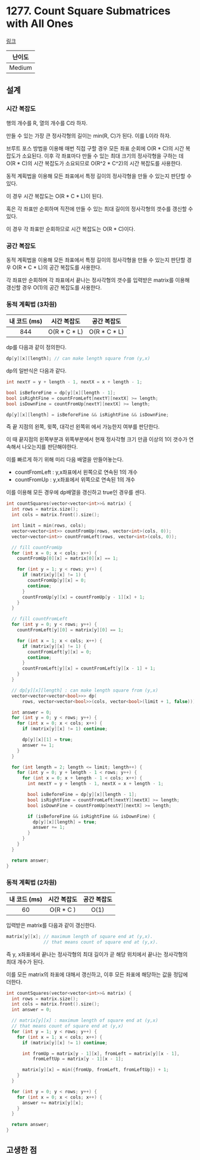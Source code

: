 # 1277. Count Square Submatrices with All Ones

[링크](https://leetcode.com/problems/count-square-submatrices-with-all-ones/)

| 난이도 |
| :----: |
| Medium |

## 설계

### 시간 복잡도

행의 개수를 R, 열의 개수를 C라 하자.

만들 수 있는 가장 큰 정사각형의 길이는 min(R, C)가 된다. 이를 L이라 하자.

브루트 포스 방법을 이용해 매번 직접 구할 경우 모든 좌표 순회에 O(R \* C)의 시간 복잡도가 소요된다. 이후 각 좌표마다 만들 수 있는 최대 크기의 정사각형을 구하는 데 O(R \* C)의 시간 복잡도가 소요되므로 O(R^2 \* C^2)의 시간 복잡도를 사용한다.

동적 계획법을 이용해 모든 좌표에서 특정 길이의 정사각형을 만들 수 있는지 판단할 수 있다.

이 경우 시간 복잡도는 O(R \* C \* L)이 된다.

혹은 각 좌표만 순회하며 직전에 만들 수 있는 최대 길이의 정사각형의 갯수를 갱신할 수 있다.

이 경우 각 좌표만 순회하므로 시간 복잡도는 O(R \* C)이다.

### 공간 복잡도

동적 계획법을 이용해 모든 좌표에서 특정 길이의 정사각형을 만들 수 있는지 판단할 경우 O(R \* C \* L)의 공간 복잡도를 사용한다.

각 좌표만 순회하며 각 좌표에서 끝나는 정사각형의 갯수를 입력받은 matrix를 이용해 갱신할 경우 O(1)의 공간 복잡도를 사용한다.

### 동적 계획법 (3차원)

| 내 코드 (ms) |  시간 복잡도   |  공간 복잡도   |
| :----------: | :------------: | :------------: |
|     844      | O(R \* C \* L) | O(R \* C \* L) |

dp를 다음과 같이 정의한다.

```cpp
dp[y][x][length]; // can make length square from (y,x)
```

dp의 일반식은 다음과 같다.

```cpp
int nextY = y + length - 1, nextX = x + length - 1;

bool isBeforeFine = dp[y][x][length - 1];
bool isRightFine = countFromLeft[nextY][nextX] >= length;
bool isDownFine = countFromUp[nextY][nextX] >= length;

dp[y][x][length] = isBeforeFine && isRightFine && isDownFine;
```

즉 끝 지점의 왼쪽, 윗쪽, 대각선 왼쪽위 에서 가능한지 여부를 판단한다.

이 때 끝지점의 왼쪽부분과 위쪽부분에서 현재 정사각형 크기 만큼 이상의 1이 갯수가 연속해서 나오는지를 판단해야한다.

이를 빠르게 하기 위해 미리 다음 배열을 만들어놓는다.

- countFromLeft : y,x좌표에서 왼쪽으로 연속된 1의 개수
- countFromUp : y,x좌표에서 위쪽으로 연속된 1의 개수

이를 이용해 모든 경우에 dp배열을 갱신하고 true인 경우를 센다.

```cpp
int countSquares(vector<vector<int>>& matrix) {
  int rows = matrix.size();
  int cols = matrix.front().size();

  int limit = min(rows, cols);
  vector<vector<int>> countFromUp(rows, vector<int>(cols, 0));
  vector<vector<int>> countFromLeft(rows, vector<int>(cols, 0));

  // fill countFromUp
  for (int x = 0; x < cols; x++) {
    countFromUp[0][x] = matrix[0][x] == 1;

    for (int y = 1; y < rows; y++) {
      if (matrix[y][x] != 1) {
        countFromUp[y][x] = 0;
        continue;
      }
      countFromUp[y][x] = countFromUp[y - 1][x] + 1;
    }
  }

  // fill countFromLeft
  for (int y = 0; y < rows; y++) {
    countFromLeft[y][0] = matrix[y][0] == 1;

    for (int x = 1; x < cols; x++) {
      if (matrix[y][x] != 1) {
        countFromLeft[y][x] = 0;
        continue;
      }
      countFromLeft[y][x] = countFromLeft[y][x - 1] + 1;
    }
  }

  // dp[y][x][length] : can make length square from (y,x)
  vector<vector<vector<bool>>> dp(
      rows, vector<vector<bool>>(cols, vector<bool>(limit + 1, false)));

  int answer = 0;
  for (int y = 0; y < rows; y++) {
    for (int x = 0; x < cols; x++) {
      if (matrix[y][x] != 1) continue;

      dp[y][x][1] = true;
      answer += 1;
    }
  }

  for (int length = 2; length <= limit; length++) {
    for (int y = 0; y + length - 1 < rows; y++) {
      for (int x = 0; x + length - 1 < cols; x++) {
        int nextY = y + length - 1, nextX = x + length - 1;

        bool isBeforeFine = dp[y][x][length - 1];
        bool isRightFine = countFromLeft[nextY][nextX] >= length;
        bool isDownFine = countFromUp[nextY][nextX] >= length;

        if (isBeforeFine && isRightFine && isDownFine) {
          dp[y][x][length] = true;
          answer += 1;
        }
      }
    }
  }

  return answer;
}
```

### 동적 계획법 (2차원)

| 내 코드 (ms) | 시간 복잡도 | 공간 복잡도 |
| :----------: | :---------: | :---------: |
|      60      | O(R \* C )  |    O(1)     |

입력받은 matrix를 다음과 같이 갱신한다.

```cpp
matrix[y][x]; // maximum length of square end at (y,x).
              // that means count of square end at (y,x).
```

즉 y, x좌표에서 끝나는 정사각형의 최대 길이가 곧 해당 위치에서 끝나는 정사각형의 최대 개수가 된다.

이를 모든 matrix의 좌표에 대해서 갱신하고, 이후 모든 좌표에 해당하는 값을 정답에 더한다.

```cpp
int countSquares(vector<vector<int>>& matrix) {
  int rows = matrix.size();
  int cols = matrix.front().size();
  int answer = 0;

  // matrix[y][x] : maximum length of square end at (y,x)
  // that means count of square end at (y,x)
  for (int y = 1; y < rows; y++) {
    for (int x = 1; x < cols; x++) {
      if (matrix[y][x] != 1) continue;

      int fromUp = matrix[y - 1][x], fromLeft = matrix[y][x - 1],
          fromLeftUp = matrix[y - 1][x - 1];

      matrix[y][x] = min({fromUp, fromLeft, fromLeftUp}) + 1;
    }
  }

  for (int y = 0; y < rows; y++) {
    for (int x = 0; x < cols; x++) {
      answer += matrix[y][x];
    }
  }

  return answer;
}
```

## 고생한 점
